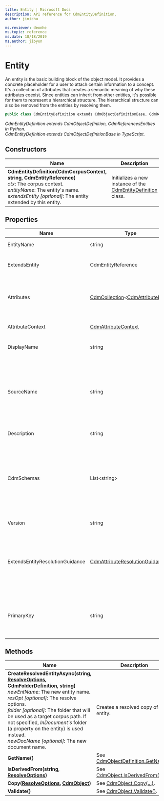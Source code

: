 ```yaml
---
title: Entity | Microsoft Docs
description: API reference for CdmEntityDefinition.
author: jinichu

ms.reviewer: deonhe 
ms.topic: reference 
ms.date: 10/18/2019
ms.author: jibyun
---
```


# Entity 

An entity is the basic building block of the object model. It provides a concrete placeholder for a user to attach certain information to a concept. It's a collection of attributes that creates a semantic meaning of why these attributes coexist. Since entities can inherit from other entities, it's possible for them to represent a hierarchical structure. The hierarchical structure can also be removed from the entities by resolving them.

```csharp
public class CdmEntityDefinition extends CdmObjectDefinitionBase, CdmReferencesEntities
```
*CdmEntityDefinition extends CdmObjectDefinition, CdmReferencesEntities in Python.*<br/>
*CdmEntityDefinition extends CdmObjectDefinitionBase in TypeScript.*

## Constructors
|Name|Description|
|---|---|
|**CdmEntityDefinition(CdmCorpusContext, string, CdmEntityReference)**<br/>*ctx*: The corpus context.<br/>*entityName*: The entity's name.<br/>*extendsEntity [optional]*: The entity extended by this entity.|Initializes a new instance of the [CdmEntityDefinition](entity.md) class.|

## Properties
|Name|Type|Description|
|---|---|---|
|EntityName|string|The entity's name.|
|ExtendsEntity|CdmEntityReference|The entity extended by this entity.|
|Attributes|[CdmCollection](collection.md)\<[CdmAttributeItem](attributeitem.md)>|The collection of attributes for this entity.|
|AttributeContext|[CdmAttributeContext](attributecontext.md)|The entity's attribute context.|
|DisplayName|string|The entity's display name.|
|SourceName|string|The entity's source name - the original entity name from another source system (for example, *Dynamics*).|
|Description|string|The entity's description.|
|CdmSchemas|List\<string>|The list of Common Data Model entities that the entity "contains" or implements (a set of contracts or interfaces).|
|Version|string|The entity's version.|
|ExtendsEntityResolutionGuidance|[CdmAttributeResolutionGuidance](attributeresolutionguidance.md)|The resolution guidance for the attributes taken from the entity extended by this entity.|
|PrimaryKey|string|The attribute that identifies itself as the primary key.|

## Methods
|Name|Description|Return Type|
|---|---|---|
|**CreateResolvedEntityAsync(string, [ResolveOptions](../utilities/resolveoptions.md), [CdmFolderDefinition](folder.md), string)**<br />*newEntName*: The new entity name.<br/>*resOpt [optional]*: The resolve options.<br/>*folder [optional]*: The folder that will be used as a target corpus path. If not specified, *InDocument's* folder (a property on the entity) is used instead.<br/>*newDocName [optional]*: The new document name.|Creates a resolved copy of the entity.|Task\<[CdmEntityDefinition](entity.md)>|
|**GetName()**|See [CdmObjectDefinition.GetName()](cdmobjectdefinition.md#methods).|string|
|**IsDerivedFrom(string, [ResolveOptions](../utilities/resolveoptions.md))**|See [CdmObject.IsDerivedFrom(...)](cdmobject.md#methods).|bool|
|**Copy([ResolveOptions](../utilities/resolveoptions.md), [CdmObject](cdmobject.md))**|See [CdmObject.Copy(...)](cdmobject.md#methods).|[CdmObject](cdmobject.md)|
|**Validate()**|See [CdmObject.Validate()](cdmobject.md#methods).|bool|

